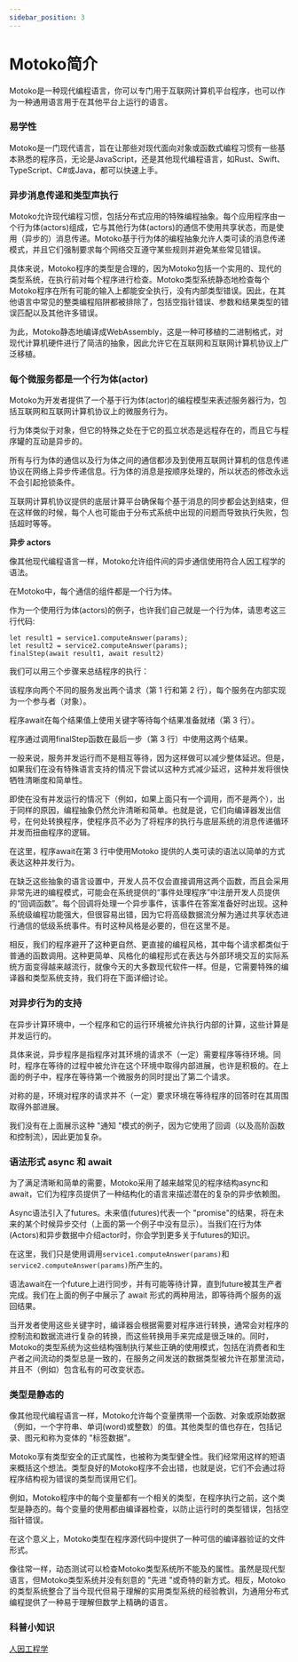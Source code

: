 ```yaml
---
sidebar_position: 3
---
```


# Motoko简介

Motoko是一种现代编程语言，你可以专门用于互联网计算机平台程序，也可以作为一种通用语言用于在其他平台上运行的语言。

### 易学性

Motoko是一门现代语言，旨在让那些对现代面向对象或函数式编程习惯有一些基本熟悉的程序员，无论是JavaScript，还是其他现代编程语言，如Rust、Swift、TypeScript、C#或Java，都可以快速上手。

### 异步消息传递和类型声执行

Motoko允许现代编程习惯，包括分布式应用的特殊编程抽象。每个应用程序由一个行为体(actors)组成，它与其他行为体(actors)的通信不使用共享状态，而是使用（异步的）消息传递。Motoko基于行为体的编程抽象允许人类可读的消息传递模式，并且它们强制要求每个网络交互遵守某些规则并避免某些常见错误。

具体来说，Motoko程序的类型是合理的，因为Motoko包括一个实用的、现代的类型系统，在执行前对每个程序进行检查。Motoko类型系统静态地检查每个Motoko程序在所有可能的输入上都能安全执行，没有内部类型错误。因此，在其他语言中常见的整类编程陷阱都被排除了，包括空指针错误、参数和结果类型的错误匹配以及其他许多错误。

为此，Motoko静态地编译成WebAssembly，这是一种可移植的二进制格式，对现代计算机硬件进行了简洁的抽象，因此允许它在互联网和互联网计算机协议上广泛移植。


### 每个微服务都是一个行为体(actor)

Motoko为开发者提供了一个基于行为体(actor)的编程模型来表述服务器行为，包括互联网和互联网计算机协议上的微服务行为。

行为体类似于对象，但它的特殊之处在于它的孤立状态是远程存在的，而且它与程序罐的互动是异步的。

所有与行为体的通信以及行为体之间的通信都涉及到使用互联网计算机的信息传递协议在网络上异步传递信息。行为体的消息是按顺序处理的，所以状态的修改永远不会引起抢锁条件。

互联网计算机协议提供的底层计算平台确保每个基于消息的同步都会达到结束，但在这样做的时候，每个人也可能由于分布式系统中出现的问题而导致执行失败，包括超时等等。

**异步 actors**

像其他现代编程语言一样，Motoko允许组件间的异步通信使用符合人因工程学的语法。

在Motoko中，每个通信的组件都是一个行为体。

作为一个使用行为体(actors)的例子，也许我们自己就是一个行为体，请思考这三行代码:

```
let result1 = service1.computeAnswer(params);
let result2 = service2.computeAnswer(params);
finalStep(await result1, await result2)
```

我们可以用三个步骤来总结程序的执行：

该程序向两个不同的服务发出两个请求（第 1 行和第 2 行），每个服务在内部实现为一个参与者（对象）。

程序await在每个结果值上使用关键字等待每个结果准备就绪（第 3 行）。

程序通过调用finalStep函数在最后一步（第 3 行）中使用这两个结果。

一般来说，服务并发运行而不是相互等待，因为这样做可以减少整体延迟。但是，如果我们在没有特殊语言支持的情况下尝试以这种方式减少延迟，这种并发将很快牺牲清晰度和简单性。

即使在没有并发运行的情况下（例如，如果上面只有一个调用，而不是两个），出于同样的原因，编程抽象仍然允许清晰和简单。也就是说，它们向编译器发出信号，在何处转换程序，使程序员不必为了将程序的执行与底层系统的消息传递循环并发而扭曲程序的逻辑。

在这里，程序await在第 3 行中使用Motoko 提供的人类可读的语法以简单的方式表达这种并发行为。

在缺乏这些抽象的语言设置中，开发人员不仅会直接调用这两个函数，而且会采用非常先进的编程模式，可能会在系统提供的“事件处理程序”中注册开发人员提供的“回调函数”。每个回调将处理一个异步事件，该事件在答案准备好时出现。这种系统级编程功能强大，但很容易出错，因为它将高级数据流分解为通过共享状态进行通信的低级系统事件。有时这种风格是必要的，但在这里不是。

相反，我们的程序避开了这种更自然、更直接的编程风格，其中每个请求都类似于普通的函数调用。这种更简单、风格化的编程形式在表达与外部环境交互的实际系统方面变得越来越流行，就像今天的大多数现代软件一样。但是，它需要特殊的编译器和类型系统支持，我们将在下面详细讨论。


### 对异步行为的支持

在异步计算环境中，一个程序和它的运行环境被允许执行内部的计算，这些计算是并发运行的。

具体来说，异步程序是指程序对其环境的请求不（一定）需要程序等待环境。同时，程序在等待的过程中被允许在这个环境中取得内部进展，也许是积极的。在上面的例子中，程序在等待第一个微服务的同时提出了第二个请求。

对称的是，环境对程序的请求并不（一定）要求环境在等待程序的回答时在其周围取得外部进展。

我们没有在上面展示这种 "通知 "模式的例子，因为它使用了回调（以及高阶函数和控制流），因此更加复杂。

### 语法形式 async 和 await

为了满足清晰和简单的需要，Motoko采用了越来越常见的程序结构async和await，它们为程序员提供了一种结构化的语言来描述潜在的复杂的异步依赖图。

Async语法引入了futures。未来值(futures)代表一个 "promise"的结果，将在未来的某个时候异步交付（上面的第一个例子中没有显示）。当我们在行为体(Actors)和异步数据中介绍actor时，你会学到更多关于futures的知识。

在这里，我们只是使用调用`service1.computeAnswer(params)`和`service2.computeAnswer(params)`所产生的。

语法await在一个future上进行同步，并有可能等待计算，直到future被其生产者完成。我们在上面的例子中展示了 await 形式的两种用法，即等待两个服务的返回结果。

当开发者使用这些关键字时，编译器会根据需要对程序进行转换，通常会对程序的控制流和数据流进行复杂的转换，而这些转换用手来完成是很乏味的。同时，Motoko的类型系统为这些结构强制执行某些正确的使用模式，包括在消费者和生产者之间流动的类型总是一致的，在服务之间发送的数据类型被允许在那里流动，并且不（例如）包含私有的可改变状态。

### 类型是静态的
像其他现代编程语言一样，Motoko允许每个变量携带一个函数、对象或原始数据（例如，一个字符串、单词(word)或整数）的值。其他类型的值也存在，包括记录、图元和称为变体的 "标签数据"。

Motoko享有类型安全的正式属性，也被称为类型健全性。我们经常用这样的短语来概括这个想法。类型良好的Motoko程序不会出错，也就是说，它们不会通过将程序结构视为错误的类型而误用它们。

例如，Motoko程序中的每个变量都有一个相关的类型，在程序执行之前，这个类型是静态的。每个变量的使用都由编译器检查，以防止运行时的类型错误，包括空指针错误。

在这个意义上，Motoko类型在程序源代码中提供了一种可信的编译器验证的文件形式。

像往常一样，动态测试可以检查Motoko类型系统所不能及的属性。虽然是现代型语言，但Motoko类型系统并没有刻意的 "先进 "或奇特的新方式。相反，Motoko 的类型系统整合了当今现代但易于理解的实用类型系统的经验教训，为通用分布式编程提供了一种易于理解但数学上精确的语言。

### 科普小知识

[人因工程学](https://www.wikiwand.com/zh/%E4%BA%BA%E5%9B%A0%E5%B7%A5%E7%A8%8B%E5%AD%A6)